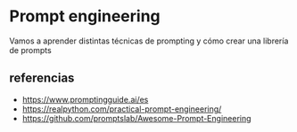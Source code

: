 # Prompt engineering

Vamos a aprender distintas técnicas de prompting y cómo crear una librería de prompts

## referencias
* https://www.promptingguide.ai/es
* https://realpython.com/practical-prompt-engineering/
* https://github.com/promptslab/Awesome-Prompt-Engineering

